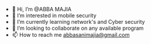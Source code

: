 - 👋 Hi, I’m @ABBA MAJIA
- 👀 I’m interested in mobile security
- 🌱 I’m currently learning network's and Cyber security
- 💞️ I’m looking to collaborate on any available program
- 📫 How to reach me abbasanimajia@gmail.com

<!---
ABBAMAJIA1/ABBAMAJIA1 is a ✨ special ✨ repository because its `README.md` (this file) appears on your GitHub profile.
You can click the Preview link to take a look at your changes.
--->
